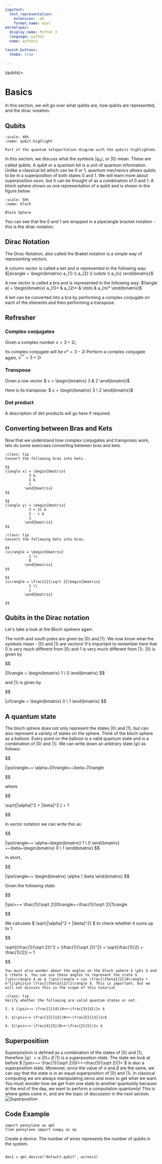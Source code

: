 ```yaml
---
jupytext:
  text_representation:
    extension: .md
    format_name: myst
kernelspec:
  display_name: Python 3
  language: python
  name: python3

launch_buttons:
  thebe: true

---
```


(qubits)=

# Basics

In this section, we will go over what qubits are, how qubits are represented, and the dirac notation.

## Qubits


```{figure} /_static/qubit-highlight.png
:scale: 40%
:name: qubit-highlight 

Part of the quantum teleportation diagram with the qubits highlighted.
```

In this section, we discuss what the symbols $|q_0\rangle$, or $|0\rangle$ mean. These are called qubits. A qubit or a quantum bit is a unit of quantum information. Unlike a classical bit which can be 0 or 1, quantum mechanics allows qubits to be in a superposition of both states 0 and 1. We will learn more about superposition soon, but it can be thought of as a combination of 0 and 1. 
A bloch sphere shows us one representation of a qubit and is shown in the figure below.

```{figure} /_static/bloch.png
:scale: 50%
:name: bloch 

Bloch Sphere
```

You can see that the 0 and 1 are wrapped in a pipe/angle bracket notation - this is the dirac notation. 

## Dirac Notation

The Dirac Notation, also called the Braket notation is a simple way of representing vectors.

A column vector is called a ket and is represented in the following way: 
$|a\rangle = \begin{bmatrix}
           a_{1} \\
           a_{2} \\
           \vdots \\
           a_{n}
         \end{bmatrix}$

A row vector is called a bra and is represented in the following way: 
$\langle a| = \begin{bmatrix}
           a_{1}* &
           a_{2}* & 
           \dots &
           a_{n}*
         \end{bmatrix}$

A ket can be converted into a bra by performing a complex conjugate on each of the elements and then performing a transpose. 
## Refresher
### Complex conjugates

Given a complex number $x = 3 + 2i$, 

Its complex conjugate will be $x{*} = 3 - 2i$
Perform a complex conjugate again,
$x^{**} = 3 + 2i$

### Transpose
Given a row vector $ c = \begin{bmatrix}
           3 &
           2 
         \end{bmatrix}$

Here is its transpose: $ c = \begin{bmatrix}
           3 \\
           2 
         \end{bmatrix}$
### Dot product
A description of dot products will go here if required.

## Converting between Bras and Kets
Now that we understand how complex conjugates and transposes work, lets do some exercises converting between bras and kets. 

```{admonition} Exercise 1
:class: tip
Convert the following bras into kets.

$$ 
\langle x| = \begin{bmatrix}
           3 &
           2 & 
           1
         \end{bmatrix} 
$$

$$ 
\langle y| = \begin{bmatrix}
           3 + 2i &
           2 - i & 
           1
         \end{bmatrix} 
$$
```

```{admonition} Exercise 2
:class: tip
Convert the following kets into bras.

$$ 
|u\rangle = \begin{bmatrix}
           1 \\
           0 
         \end{bmatrix} 
$$

$$ 
|u\rangle = \frac{1}{\sqrt 2}\begin{bmatrix}
           1 \\
           i 
         \end{bmatrix} 
         
$$
```
## Qubits in the Dirac notation


Let's take a look at the Bloch spehere again.

The north and south poles are given by $|0\rangle$ and $|1\rangle$. We now know what the symbols mean - $|0\rangle$ and $|1\rangle$ are vectors! 
It's important to remember here that 0 is very much different from $|0\rangle$ and 1 is very much different from $|1\rangle$.
$|0\rangle$ is given by 

$$

|0\rangle = \begin{bmatrix}
           1 \\
           0
         \end{bmatrix} 
$$ 

and $|1\rangle$ is given by 

$$

|u1\rangle = \begin{bmatrix}
           0 \\
           1
         \end{bmatrix} 
$$
 
## A quantum state

The bloch sphere does not only represent the states $|0\rangle$ and $|1\rangle$, but can also represent a variety of states on the sphere. Think of the bloch sphere as a balloon. Every point on the balloon is a valid quantum state and is a combination of $|0\rangle$ and $|1\rangle$. We can write down an arbitrary state $|\psi\rangle$ as follows:

$$

|\psi\rangle~= \alpha~|0\rangle+~\beta~|1\rangle

$$

where 

$$

\sqrt{|\alpha|^2 + |\beta|^2 } = 1 

$$

In vector notation we can write this as:

$$

|\psi\rangle~= \alpha~\begin{bmatrix}
           1 \\
           0
         \end{bmatrix} +~\beta~\begin{bmatrix}
           0 \\
           1
         \end{bmatrix} 
$$

In short, 

$$

|\psi\rangle~= \begin{bmatrix}
           \alpha \\
           \beta
         \end{bmatrix} 
$$

Given the following state: 

$$ 

|\psi>~= \frac{1}{\sqrt 2}|0\rangle+~\frac{1}{\sqrt 2}|1\rangle

$$

We calculate $ \sqrt{|\alpha|^2 + |\beta|^2} $ to check whether it sums up to 1. 

$$

\sqrt{(\frac{1}{\sqrt 2})^2 + (\frac{1}{\sqrt 2})^2} = \sqrt{\frac{1}{2} + \frac{1}{2}} = 1

$$

```{note}
You must also wonder about the angles on the bloch sphere $ \phi $ and $ \theta $. You can use these angles to represent the state $ |\psi\rangle $ as $ |\psi\rangle = cos \frac{\theta}{2}|0\rangle +  e^{i\phi}sin \frac{\theta}{2}|1\rangle $. This is important, but we will not discuss this in the scope of this tutorial

```


```{admonition} Exercise 3
:class: tip
Verify whether the following are valid quantum states or not. 

2. $ |\psi>~= \frac{1}{4}|0>+~\frac{3}{4}|1> $

3. $|\psi>~= \frac{12}{13}|0>+~\frac{5}{13}|1>$

4. $|\psi>~= \frac{4}{5}|0>+~\frac{2}{5}|1> $
```



## Superposition

Superposition is defined as a combination of the states of $|0\rangle$ and $|1\rangle$, therefore $|\psi\rangle~= \alpha~|0\rangle+~\beta~|1\rangle$ is a superposition state. 
The state we look at before $ |\psi>~= \frac{1}{\sqrt 2}|0>+~\frac{1}{\sqrt 2}|1>  $ is also a superposition state. Moreover, since the value of $\alpha$ and $\beta$ are the same, we can say that the state is in an equal superposition of $|0\rangle$ and $|1\rangle$. In classical computing we are always manipulating zeros and ones to get what we want. You must wonder how we get from one state to another quantumly because at the end of the day, we want to perform a computation quantumly! This is where gates come in, and are the topic of discussion in the next section.
![Superposition](https://www.nist.gov/sites/default/files/images/2019/12/04/superposition.gif)


## Code Example
```{code-cell} ipython3
import pennylane as qml
from pennylane import numpy as np

```

Create a device. The number of wires represents the number of qubits in the system.


```{code-cell} ipython3

dev1 = qml.device("default.qubit", wires=1)

```

